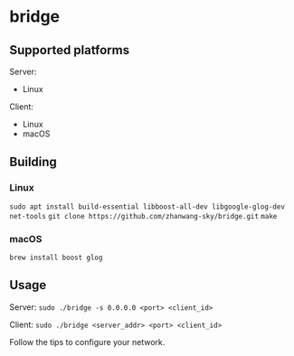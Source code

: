 # bridge

## Supported platforms
Server:
- Linux

Client:
- Linux
- macOS

## Building
### Linux
`sudo apt install build-essential libboost-all-dev libgoogle-glog-dev net-tools`
`git clone https://github.com/zhanwang-sky/bridge.git`
`make`
### macOS
`brew install boost glog`

## Usage
Server:
`sudo ./bridge -s 0.0.0.0 <port> <client_id>`

Client:
`sudo ./bridge <server_addr> <port> <client_id>`

Follow the tips to configure your network.
